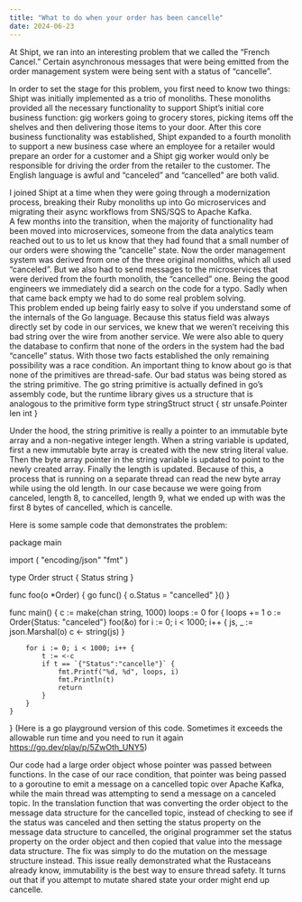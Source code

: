 ```yaml
---
title: "What to do when your order has been cancelle"
date: 2024-06-23
---
```


At Shipt, we ran into an interesting problem that we called the “French Cancel.”  Certain asynchronous messages that were being emitted from the order management system were being sent with a status of “cancelle”.

In order to set the stage for this problem, you first need to know two things:
Shipt was initially implemented as a trio of monoliths.  These monoliths provided all the necessary functionality to support Shipt’s initial core business function: gig workers going to grocery stores, picking items off the shelves and then delivering those items to your door.  After this core business functionality was established, Shipt expanded to a fourth monolith to support a new business case where an employee for a retailer would prepare an order for a customer and a Shipt gig worker would only be responsible for driving the order from the retailer to the customer.
The English language is awful and “canceled” and “cancelled” are both valid.

I joined Shipt at a time when they were going through a modernization process, breaking their Ruby monoliths up into Go microservices and migrating their async workflows from SNS/SQS to Apache Kafka.  
A few months into the transition, when the majority of functionality had been moved into microservices, someone from the data analytics team reached out to us to let us know that they had found that a small number of our orders were showing the “cancelle” state.  Now the order management system was derived from one of the three original monoliths, which all used “canceled”.  But we also had to send messages to the microservices that were derived from the fourth monolith, the “cancelled” one.  Being the good engineers we immediately did a search on the code for a typo.  Sadly when that came back empty we had to do some real problem solving.  
This problem ended up being fairly easy to solve if you understand some of the internals of the Go language.  Because this status field was always directly set by code in our services, we knew that we weren’t receiving this bad string over the wire from another service.  We were also able to query the database to confirm that none of the orders in the system had the bad “cancelle” status.  With those two facts established the only remaining possibility was a race condition.
An important thing to know about go is that none of the primitives are thread-safe.  Our bad status was being stored as the string primitive.  The go string primitive is actually defined in go’s assembly code, but the runtime library gives us a structure that is analogous to the primitive form
type stringStruct struct {
	str unsafe.Pointer
	len int
}

Under the hood, the string primitive is really a pointer to an immutable byte array and a non-negative integer length.  When a string variable is updated, first a new immutable byte array is created with the new string literal value.  Then the byte array pointer in the string variable is updated to point to the newly created array.  Finally the length is updated.  Because of this, a process that is running on a separate thread can read the new byte array while using the old length.  In our case because we were going from canceled, length 8, to cancelled, length 9, what we ended up with was the first 8 bytes of cancelled, which is cancelle.

Here is some sample code that demonstrates the problem:

package main

import (
	"encoding/json"
	"fmt"
)

type Order struct {
	Status string
}

func foo(o *Order) {
	go func() {
		o.Status = "cancelled"
	}()
}

func main() {
	c := make(chan string, 1000)
	loops := 0
	for {
		loops += 1
		o := Order{Status: "canceled"}
		foo(&o)
		for i := 0; i < 1000; i++ {
			js, _ := json.Marshal(o)
			c <- string(js)
		}

		for i := 0; i < 1000; i++ {
			t := <-c
			if t == `{"Status":"cancelle"}` {
				fmt.Printf("%d, %d", loops, i)
				fmt.Println(t)
				return
			}
		}
	}
}
(Here is a go playground version of this code.  Sometimes it exceeds the allowable run time and you need to run it again https://go.dev/play/p/5ZwOth_UNY5)

Our code had a large order object whose pointer was passed between functions.  In the case of our race condition, that pointer was being passed to a goroutine to emit a message on a cancelled topic over Apache Kafka, while the main thread was attempting to send a message on a canceled topic.  In the translation function that was converting the order object to the message data structure for the cancelled topic, instead of checking to see if the status was canceled and then setting the status property on the message data structure to cancelled, the original programmer set the status property on the order object and then copied that value into the message data structure.  The fix was simply to do the mutation on the message structure instead.
This issue really demonstrated what the Rustaceans already know, immutability is the best way to ensure thread safety.  It turns out that if you attempt to mutate shared state your order might end up cancelle.

